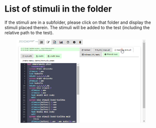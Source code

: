 # List of stimuli in the folder

If the stimuli are in a subfolder, please click on that folder and display the stimuli placed therein. The stimuli will be added to the test (including the relative path to the test).

<figure><img src="../../.gitbook/assets/r2etxtbsv1.gif" alt=""><figcaption></figcaption></figure>
